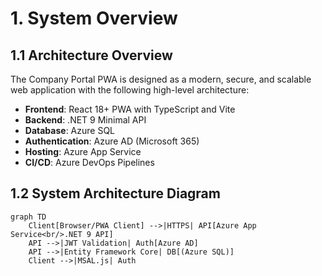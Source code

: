 # 1. System Overview

## 1.1 Architecture Overview

The Company Portal PWA is designed as a modern, secure, and scalable web application with the following high-level architecture:

- **Frontend**: React 18+ PWA with TypeScript and Vite
- **Backend**: .NET 9 Minimal API
- **Database**: Azure SQL
- **Authentication**: Azure AD (Microsoft 365)
- **Hosting**: Azure App Service
- **CI/CD**: Azure DevOps Pipelines

## 1.2 System Architecture Diagram

```mermaid
graph TD
    Client[Browser/PWA Client] -->|HTTPS| API[Azure App Service<br/>.NET 9 API]
    API -->|JWT Validation| Auth[Azure AD]
    API -->|Entity Framework Core| DB[(Azure SQL)]
    Client -->|MSAL.js| Auth
```
